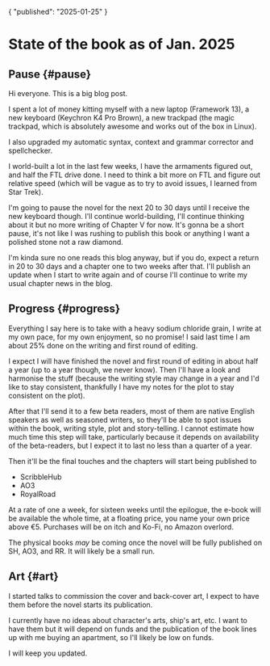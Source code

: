 {
	"published": "2025-01-25"
}
# State of the book as of Jan. 2025
## Pause {#pause}
Hi everyone. This is a big blog post.

I spent a lot of money kitting myself with a new laptop (Framework 13), a new
keyboard (Keychron K4 Pro Brown), a new trackpad (the magic trackpad, which is
absolutely awesome and works out of the box in Linux).

I also upgraded my automatic syntax, context and grammar corrector and
spellchecker. 

I world-built a lot in the last few weeks, I have the armaments figured out, and
half the FTL drive done. I need to think a bit more on FTL and figure out
relative speed (which will be vague as to try to avoid issues, I learned from
Star Trek). 

I'm going to pause the novel for the next 20 to 30 days until I receive the new
keyboard though. I'll continue world-building, I'll continue thinking about it
but no more writing of Chapter V for now. It's gonna be a short pause, it's not
like I was rushing to publish this book or anything I want a polished stone not
a raw diamond.

I'm kinda sure no one reads this blog anyway, but if you do, expect a return in 20 to
30 days and a chapter one to two weeks after that. I'll publish an update when I
start to write again and of course I'll continue to write my usual chapter news
in the blog. 

## Progress {#progress}
Everything I say here is to take with a heavy sodium chloride grain, I write at
my own pace, for my own enjoyment, so no promise! 
I said last time I am about 25% done on the writing and first round of
editing.

I expect I will have finished the novel and first round of editing in about
half a year (up to a year though, we never know). Then I'll have a look and
harmonise the stuff (because the writing style may change in a year and I'd
like to stay consistent, thankfully I have my notes for the plot to stay
consistent on the plot). 

After that I'll send it to a few beta readers, most of them are native English
speakers as well as seasoned writers, so they'll be able to spot issues within
the book, writing style, plot and story-telling. I cannot estimate how much time
this step will take, particularly because it depends on availability of the
beta-readers, but I expect it to last no less than a quarter of a year.

Then it'll be the final touches and the chapters will start being published to
- ScribbleHub
- AO3
- RoyalRoad 

At a rate of one a week, for sixteen weeks until the epilogue, the e-book will
be available the whole time, at a floating price, you name your own price above
€5. Purchases will be on itch and Ko-Fi, no Amazon overlord.

The physical books *may* be coming once the novel will be fully published on SH,
AO3, and RR. It will likely be a small run.

## Art {#art}
I started talks to commission the cover and back-cover art, I expect to have
them before the novel starts its publication. 

I currently have no ideas about character's arts, ship's art, etc. I want to
have them but it will depend on funds and the publication of the book lines up
with me buying an apartment, so I'll likely be low on funds.

I will keep you updated.
